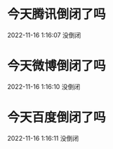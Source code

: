 # 今天腾讯倒闭了吗

2022-11-16 1:16:07 没倒闭

# 今天微博倒闭了吗

2022-11-16 1:16:10 没倒闭

# 今天百度倒闭了吗

2022-11-16 1:16:11 没倒闭


